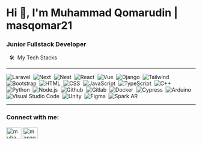 <h1 >Hi 👋, I'm Muhammad Qomarudin | masqomar21</h1>
<h3 >Junior Fullstack Developer</h3>

&nbsp;
🛠️ &nbsp;My Tech Stacks

---

![Laravel](https://img.shields.io/badge/-Laravel-0D1117?style=flat&logo=laravel)&nbsp;
![Next](https://img.shields.io/badge/-Next-0D1117?style=flat&logo=nextdotjs)&nbsp;
![Nest](https://img.shields.io/badge/-Nest-0D1117?style=flat&logo=nestjs&logoColor=red)&nbsp;
![React](https://img.shields.io/badge/-React-0D1117?style=flat&logo=react)&nbsp;
![Vue](https://img.shields.io/badge/-Vue-0D1117?style=flat&logo=vuedotjs)&nbsp;
![Django](https://img.shields.io/badge/-Django-0D1117?style=flat&logo=django)&nbsp;
![Tailwind](https://img.shields.io/badge/-Tailwind-0D1117?style=flat&logo=tailwind-css)&nbsp;
![Bootstrap](https://img.shields.io/badge/-Bootstrap-0D1117?style=flat&logo=bootstrap)&nbsp;
![HTML](https://img.shields.io/badge/-HTML-0D1117?style=flat&logo=HTML5)&nbsp;
![CSS](https://img.shields.io/badge/-CSS-0D1117?style=flat&logo=CSS3&logoColor=1572B6)&nbsp;
![JavaScript](https://img.shields.io/badge/-JS-0D1117?style=flat&logo=javascript)&nbsp;
![TypeScript](https://img.shields.io/badge/-TS-0D1117?style=flat&logo=typescript)&nbsp;
![C++](https://img.shields.io/badge/C%2B%2B-0D1117?style=flat&logo=c%2B%2B&logoColor=blue)
![Python](https://img.shields.io/badge/-Python-0D1117?style=flat&logo=python)&nbsp;
![Node.js](https://img.shields.io/badge/-Node.js-0D1117?style=flat&logo=node.js)&nbsp;
![Github](https://img.shields.io/badge/-Github-0D1117?style=flat&logo=github)&nbsp;
![Gitlab](https://img.shields.io/badge/-Gitlab-0D1117?style=flat&logo=gitlab)&nbsp;
![Docker](https://img.shields.io/badge/-Docker-0D1117?style=flat&logo=docker)&nbsp;
![Cypress](https://img.shields.io/badge/-Cypress-0D1117?style=flat&logo=cypress)&nbsp;
![Arduino](https://img.shields.io/badge/-Arduino-0D1117?style=flat&logo=arduino)&nbsp;
![Visual Studio Code](https://img.shields.io/badge/-VS%20Code-0D1117?style=flat&logo=visual-studio-code&logoColor=007ACC)&nbsp;
![Unity](https://img.shields.io/badge/-Unity-0D1117?style=flat&logo=unity)&nbsp;
![Figma](https://img.shields.io/badge/-Figma-0D1117?style=flat&logo=figma)&nbsp;
![Spark AR](https://img.shields.io/badge/-Spark%20AR-0D1117?style=flat&logo=spark-ar&logoColor=turquoise)&nbsp;

<hr>
<h3 align="left">Connect with me:</h3>
<p align="left">
<a href="https://linkedin.com/in/masqomar21" target="blank"><img align="center" src="https://raw.githubusercontent.com/rahuldkjain/github-profile-readme-generator/master/src/images/icons/Social/linked-in-alt.svg" alt="muhammad qomarudin" height="30" width="40" /></a>
<a href="https://instagram.com/masqomar.21" target="blank"><img align="center" src="https://raw.githubusercontent.com/rahuldkjain/github-profile-readme-generator/master/src/images/icons/Social/instagram.svg" alt="masqomar21" height="30" width="40" /></a>
</p>
